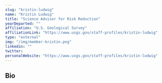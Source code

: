 ```yaml
---
slug: "kristin-ludwig"
name: "Kristin Ludwig"
title: "Science Advisor for Risk Reduction"
yearDeparted: ""
affiliation: "U.S. Geological Survey"
affiliationLink: "https://www.usgs.gov/staff-profiles/kristin-ludwig"
type: "external"
img: "/img/member-kristin.png"
linkedin: ""
twitter: 
personalWebsite: "https://www.usgs.gov/staff-profiles/kristin-ludwig"
---
```

## Bio

